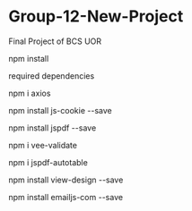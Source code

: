 # Group-12-New-Project
Final Project of BCS UOR

npm  install

required  dependencies

npm i axios

npm install js-cookie --save

npm install jspdf --save

npm i vee-validate

npm i jspdf-autotable

npm install view-design --save


npm install emailjs-com --save

